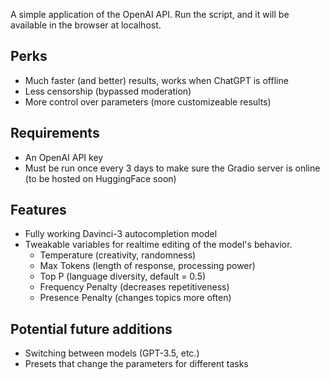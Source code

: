 A simple application of the OpenAI API. Run the script, and it will be available in the browser at localhost.
  
## Perks
* Much faster (and better) results, works when ChatGPT is offline
* Less censorship (bypassed moderation)
* More control over parameters (more customizeable results)

## Requirements
* An OpenAI API key
* Must be run once every 3 days to make sure the Gradio server is online (to be hosted on HuggingFace soon)

## Features
* Fully working Davinci-3 autocompletion model
* Tweakable variables for realtime editing of the model's behavior.
    * Temperature (creativity, randomness)
    * Max Tokens (length of response, processing power)
    * Top P (language diversity, default = 0.5)
    * Frequency Penalty (decreases repetitiveness)
    * Presence Penalty (changes topics more often)
    
## Potential future additions
* Switching between models (GPT-3.5, etc.)
* Presets that change the parameters for different tasks
